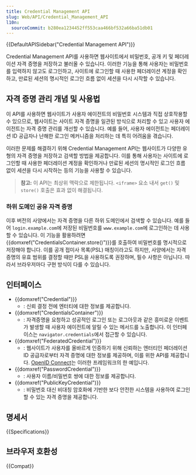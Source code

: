 ```yaml
---
title: Credential Management API
slug: Web/API/Credential_Management_API
l10n:
  sourceCommit: b280ea1234452ff553caa466bf532a66ba51db01
---
```


{{DefaultAPISidebar("Credential Management API")}}

Credential Management API를 사용하면 웹사이트에서 비밀번호, 공개 키 및 페더레이션 자격 증명을 저장하고 불러올 수 있습니다. 이러한 기능을 통해 사용자는 비밀번호를 입력하지 않고도 로그인하고, 사이트에 로그인할 때 사용한 페더레이션 계정을 확인하고, 만료된 세션의 명시적인 로그인 흐름 없이 세션을 다시 시작할 수 있습니다.

## 자격 증명 관리 개념 및 사용법

이 API를 사용하면 웹사이트가 사용자 에이전트의 비밀번호 시스템과 직접 상호작용할 수 있으므로, 웹사이트는 사이트 자격 증명을 일관된 방식으로 처리할 수 있고 사용자 에이전트는 자격 증명 관리를 개선할 수 있습니다. 예를 들어, 사용자 에이전트는 페더레이션 ID 공급자나 난해한 로그인 메커니즘을 처리하는 데 특히 어려움을 겪습니다.

이러한 문제를 해결하기 위해 Credential Management API는 웹사이트가 다양한 유형의 자격 증명을 저장하고 검색할 방법을 제공합니다. 이를 통해 사용자는 사이트에 로그인할 때 사용한 페더레이션 계정을 확인하거나 만료된 세션의 명시적인 로그인 흐름 없이 세션을 다시 시작하는 등의 기능을 사용할 수 있습니다.

> **참고:** 이 API는 최상위 맥락으로 제한됩니다. `<iframe>` 요소 내서 `get()` 및 `store()` 호출은 효과 없이 해결됩니다.

### 하위 도메인 공유 자격 증명

이후 버전의 사양에서는 자격 증명을 다른 하위 도메인에서 검색할 수 있습니다. 예를 들어 `login.example.com`에 저장된 비밀번호를 `www.example.com`에 로그인하는 데 사용할 수 있습니다. 이 기능을 활용하려면 {{domxref("CredentialsContainer.store()")}}를 호출하여 비밀번호를 명시적으로 저장해야 합니다. 이를 공개 접미사 목록(PSL) 매칭이라고도 하지만, 사양에서는 자격 증명의 유효 범위를 결정할 때만 PSL을 사용하도록 권장하며, 필수 사항은 아닙니다. 따라서 브라우저마다 구현 방식이 다를 수 있습니다.

## 인터페이스

- {{domxref("Credential")}}
  - : 신뢰 결정 전에 엔터티에 대한 정보를 제공합니다.
- {{domxref("CredentialsContainer")}}
  - : 자격증명을 요청하고 성공적인 로그인 또는 로그아웃과 같은 흥미로운 이벤트가 발생할 때 사용자 에이전트에 알릴 수 있는 메서드를 노출합니다. 이 인터페이스는 `navigator.credentials`에서 접근할 수 있습니다.
- {{domxref("FederatedCredential")}}
  - : 웹사이트가 사용자를 올바르게 인증하기 위해 신뢰하는 엔터티인 페더레이션 ID 공급자로부터 자격 증명에 대한 정보를 제공하며, 이를 위한 API를 제공합니다. [OpenID Connect](https://openid.net/developers/specs/)는 이러한 프레임워크의 한 예입니다.
- {{domxref("PasswordCredential")}}
  - : 사용자 이름/비밀번호 쌍에 대한 정보를 제공합니다.
- {{domxref("PublicKeyCredential")}}
  - : 비밀번호 대신 비대칭 암호화에 기반한 보다 안전한 시스템을 사용하여 로그인할 수 있는 자격 증명을 제공합니다.

## 명세서

{{Specifications}}

## 브라우저 호환성

{{Compat}}
